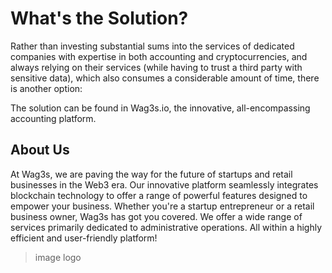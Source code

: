 
# What's the Solution?
Rather than investing substantial sums into the services of dedicated companies with expertise in both accounting and cryptocurrencies, and always relying on their services (while having to trust a third party with sensitive data), which also consumes a considerable amount of time, there is another option:

The solution can be found in Wag3s.io, the innovative, all-encompassing accounting platform.

## About Us
At Wag3s, we are paving the way for the future of startups and retail businesses in the Web3 era. Our innovative platform seamlessly integrates blockchain technology to offer a range of powerful features designed to empower your business. Whether you're a startup entrepreneur or a retail business owner, Wag3s has got you covered.
We offer a wide range of services primarily dedicated to administrative operations. All within a highly efficient and user-friendly platform!

>image logo